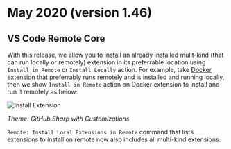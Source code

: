 # May 2020 (version 1.46)

## VS Code Remote Core

With this release, we allow you to install an already installed mulit-kind (that can run locally or remotely) extension in its preferrable location using `Install in Remote` or `Install Locally` action. For example, take [Docker extension](https://marketplace.visualstudio.com/items?itemName=ms-azuretools.vscode-docker) that preferrably runs remotely and is installed and running locally, then we show `Install in Remote` action on Docker extension to install and run it remotely as below:

![Install Extension](images/1_46/extensions-install-preferred.png)

*Theme: GitHub Sharp with Customizations*

`Remote: Install Local Extensions in Remote` command that lists extensions to install on remote now also includes all multi-kind extensions.
